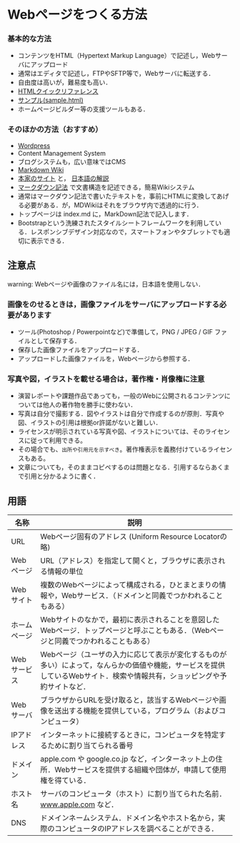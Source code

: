 # Webページをつくる方法

### 基本的な方法

- コンテンツをHTML（Hypertext Markup Language）で記述し，Webサーバにアップロード
 - 通常はエディタで記述し，FTPやSFTP等で，Webサーバに転送する．
- 自由度は高いが，難易度も高い．
- [HTMLクイックリファレンス](http://www.htmq.com/html5/)
- [サンプル(sample.html)](sample.html) 
- ホームページビルダー等の支援ツールもある．

### そのほかの方法（おすすめ）

- [Wordpress](wordpress.md)
 - Content Management System
 - ブログシステムも，広い意味ではCMS
- [Markdown Wiki](mdwiki.md)
 - [本家のサイト](http://dynalon.github.io/mdwiki/#!index.md) と， [日本語の解説](http://www.catch.jp/wiki/?MDwiki)  
 - [マークダウン記法](http://kojika17.com/2013/01/starting-markdown.html) で文書構造を記述できる，簡易Wikiシステム
 - 通常はマークダウン記法で書いたテキストを，事前にHTMLに変換してあげる必要がある．が，MDWikiはそれをブラウザ内で透過的に行う．
 - トップページは index.md に，MarkDown記法で記入します．
 - Bootstrapという洗練されたスタイルシートフレームワークを利用している．レスポンシブデザイン対応なので，スマートフォンやタブレットでも適切に表示できる．

## 注意点

warning: Webページや画像のファイル名には，日本語を使用しない．

### 画像をのせるときは，画像ファイルをサーバにアップロードする必要があります

- ツール(Photoshop / Powerpointなど)で準備して，PNG / JPEG / GIF ファイルとして保存する．
- 保存した画像ファイルをアップロードする．
- アップロードした画像ファイルを，Webページから参照する．

### 写真や図，イラストを載せる場合は，著作権・肖像権に注意

- 演習レポートや課題作品であっても，一般のWebに公開されるコンテンツについては他人の著作物を勝手に使わない．
- 写真は自分で撮影する．図やイラストは自分で作成するのが原則．写真や図、イラストの引用は根拠or許諾がないと難しい．
 - ライセンスが明示されている写真や図、イラストについては、そのライセンスに従って利用できる。
 - その場合でも、`出所や引用元を示すべき`。著作権表示を義務付けているライセンスもある。
- 文章についても，そのままコピペするのは問題となる．引用するならあくまで引用と分かるように書く．


## 用語

| 名称                          |  説明            |
| -------------- | ------------- | 
| URL | Webページ固有のアドレス (Uniform Resource Locatorの略) | 
| Webページ | URL（アドレス）を指定して開くと，ブラウザに表示される情報の単位 |
| Webサイト | 複数のWebページによって構成される，ひとまとまりの情報や，Webサービス．（ドメインと同義でつかわれることもある） |
| ホームページ | Webサイトのなかで，最初に表示されることを意図したWebページ．トップページと呼ぶこともある．（Webページと同義でつかわれることもある） |
| Webサービス | Webページ（ユーザの入力に応じて表示が変化するものが多い）によって，なんらかの価値や機能，サービスを提供しているWebサイト．検索や情報共有，ショッピングや予約サイトなど． |
| Webサーバ | ブラウザからURLを受け取ると，該当するWebページや画像を送出する機能を提供している，プログラム（およびコンピュータ） |
| IPアドレス | インターネットに接続するときに，コンピュータを特定するために割り当てられる番号 |
| ドメイン | apple.com や google.co.jp など，インターネット上の住所．Webサービスを提供する組織や団体が，申請して使用権を得ている．|
| ホスト名 | サーバのコンピュータ（ホスト）に割り当てられた名前．www.apple.com など．|
| DNS | ドメインネームシステム．ドメイン名やホスト名から，実際のコンピュータのIPアドレスを調べることができる．|

